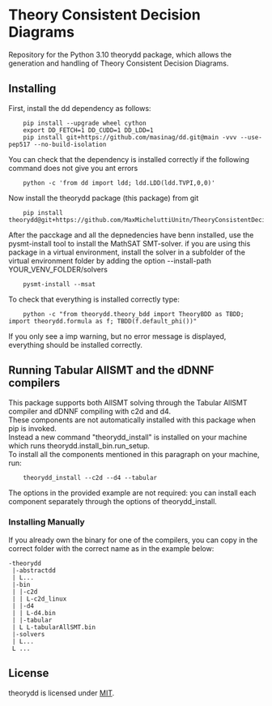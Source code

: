 # Theory Consistent Decision Diagrams

Repository for the Python 3.10 theorydd package, which allows the generation and handling of Theory Consistent Decision Diagrams.

## Installing

First, install the dd dependency as follows:

```
    pip install --upgrade wheel cython
    export DD_FETCH=1 DD_CUDD=1 DD_LDD=1
    pip install git+https://github.com/masinag/dd.git@main -vvv --use-pep517 --no-build-isolation
```

You can check that the dependency is installed correctly if the following command does not give you ant errors

```
    python -c 'from dd import ldd; ldd.LDD(ldd.TVPI,0,0)'
```

Now install the theorydd package (this package) from git

```
    pip install theorydd@git+https://github.com/MaxMicheluttiUnitn/TheoryConsistentDecisionDiagrams@main
```

After the pacckage and all the depnedencies have benn installed, use the pysmt-install tool to install the MathSAT SMT-solver. if you are using this package in a virtual environment, install the solver in a subfolder of the virtual environment folder by adding the option --install-path YOUR_VENV_FOLDER/solvers

```
    pysmt-install --msat
```

To check that everything is installed correctly type:

```
    python -c "from theorydd.theory_bdd import TheoryBDD as TBDD; import theorydd.formula as f; TBDD(f.default_phi())"
```

If you only see a imp warning, but no error message is displayed, everything should be installed correctly.

## Running Tabular AllSMT and the dDNNF compilers

This package supports both AllSMT solving through the Tabular AllSMT compiler and dDNNF compiling with c2d and d4.<br>
These components are not automatically installed with this package when pip is invoked.<br>
Instead a new command "theorydd_install" is installed on your machine which runs theorydd.install_bin.run_setup.<br>
To install all the components mentioned in this paragraph on your machine, run:

```
    theorydd_install --c2d --d4 --tabular
```

The options in the provided example are not required: you can install each component separately through the options of theorydd_install.

### Installing Manually

If you already own the binary for one of the compilers, you can copy
in the correct folder with the correct name as in the example below:

```
-theorydd
 |-abstractdd
 | L...
 |-bin
 | |-c2d
 | | L-c2d_linux
 | |-d4
 | | L-d4.bin
 | |-tabular
 | L L-tabularAllSMT.bin
 |-solvers
 | L...
 L ...
```

<!-- ## Dumping T-BDDs and Abstraction-BDDs on dot files

The dump BDDs on .dot files change the dd library code as follows:

```
def dump(self, filename, roots=None,
             filetype=None, **kw):
        if filetype is None:
            name = filename.lower()
            if name.endswith('.pdf'):
                filetype = 'pdf'
            elif name.endswith('.png'):
                filetype = 'png'
            elif name.endswith('.svg'):
                filetype = 'svg'
            elif name.endswith('.p'):
                filetype = 'pickle'
            elif name.endswith('.dot'):
                filetype = 'dot'
            else:
                raise Exception((
                    'cannot infer file type '
                    'from extension of file '
                    'name "{f}"').format(
                        f=filename))
        if filetype in ('pdf', 'png', 'svg', 'dot'):
            self._dump_figure(roots, filename,
                              filetype, **kw)
        elif filetype == 'pickle':
            self._dump_bdd(roots, filename, **kw)
        else:
            raise Exception(
                'unknown file type "{t}"'.format(
                    t=filetype))

    def _dump_figure(self, roots, filename,
                     filetype, **kw):
        """Write BDDs to `filename` as figure."""
        g = to_pydot(roots, self)
        if filetype == 'pdf':
            g.write_pdf(filename, **kw)
        elif filetype == 'png':
            g.write_png(filename, **kw)
        elif filetype == 'svg':
            g.write_svg(filename, **kw)
        elif filetype == 'dot':
            g.write(filename, **kw)
        else:
            raise Exception(
                'Unknown file type of "{f}"'.format(
                    f=filename))
``` -->

License
-------

theorydd is licensed under [MIT](LICENSE).
